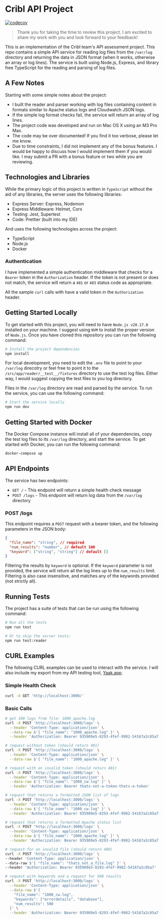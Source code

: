 # Cribl API Project

[![codecov](https://codecov.io/gh/tjeastmond/cribl/graph/badge.svg?token=19SODAW58R)](https://codecov.io/gh/tjeastmond/cribl)

> Thank you for taking the time to review this project. I am excited to share my work with you and look forward to your feedback!

This is an implementation of the Cribl team's API assessment project. This repo contains a simple API service for reading log files from the `/var/log` directory and returning the data in JSON format (when it works, otherwise an array or log lines). The service is built using Node.js, Express, and library free TypeScript for the reading and parsing of log files.

## A Few Notes

Starting with some simple notes about the project:

- I built the reader and parser working with log files containing content in formats similar to Apache status logs and Cloudwatch JSON logs.
- If the simple log format checks fail, the service will return an array of log lines.
- The project code was developed and run on Mac OS X using an M3 Pro Max.
- The code may be over documented! If you find it too verbose, please let me know.
- Due to time constraints, I did not implement any of the bonus features. I would be happy to discuss how I would implement them if you would like. I may submit a PR with a bonus feature or two while you are reviewing.

## Technologies and Libraries

While the primary logic of this project is written in `TypeScript` without the aid of any libraries, the server uses the following libraries:

- Express Server: Express, Nodemon
- Express Middleware: Helmet, Cors
- Testing: Jest, Supertest
- Code: Prettier (built into my IDE)

And uses the following technologies across the project:

- TypeScript
- Node.js
- Docker

### Authentication

I have implemented a simple authentication middleware that checks for a `Bearer` token in the `Authorization` header. If the token is not present or does not match, the service will return a `401` or `403` status code as appropriate.

All the sample `curl` calls with have a valid token in the `Authorization` header.

## Getting Started Locally

To get started with this project, you will need to have `Node.js v20.17.0` installed on your machine. I suggest using `NVM` to install the proper version of `Node.js`. Once you have cloned this repository you can run the following command:

```bash
# Install the project dependencies
npm install
```

For local development, you need to edit the `.env` file to point to your `/var/log` direcotry or feel free to point it to the `/src/app/reader/__test__/fixtures` directory to use the test log files. Either way, I would suggest copying the test files to you log directory.

Files in the `/var/log` directory are read and parsed by the service. To run the service, you can use the following command:

```bash
# Start the service locally
npm run dev
```

## Getting Started with Docker

The Docker Compose instance will install all of your dependencies, copy the test log files to its `/var/log` directory, and start the service. To get started with Docker, you can run the following command:

```bash
docker-compose up
```

## API Endpoints

The service has two endpoints:

- `GET /` - This endpoint will return a simple health check message
- `POST /logs` - This endpoint will return log data from the `/var/log` directory

### POST /logs

This endpoint requires a `POST` request with a bearer token, and the following parameters in the JSON body:

```json
{
  "file_name": "string", // required
  "num_results": "number", // default 100
  "keyword": ["string", "string"] // default []
}
```

Filtering the results by `keyword` is optional. If the `keyword` parameter is not provided, the service will return all the log lines up to the `num_results` limit. Filtering is also case insensitive, and matches any of the keywords provided (not strictly all).

## Running Tests

The project has a suite of tests that can be run using the following command:

```bash
# Run all the tests
npm run test

# Or to skip the server tests:
npm run test:reader
```

## CURL Examples

The following CURL examples can be used to interact with the service. I will also include my export from my API testing tool, [Yaak.app](https://yaak.app/).

### Simple Health Check

```bash
curl -X GET 'http://localhost:3000/'
```

### Basic Calls

```bash
# get 100 logs from file: 1000_apache.log
curl -X POST 'http://localhost:3000/logs' \
  --header 'Content-Type: application/json' \
  --data-raw $'{ "file_name": "1000_apache.log" }' \
  --header 'Authorization: Bearer 935989e5-8293-4fef-9982-54167a2c85a7'
```

```bash
# request without token (should return 401)
curl -X POST 'http://localhost:3000/logs' \
  --header 'Content-Type: application/json' \
  --data-raw $'{ "file_name": "1000_apache.log" }' \

# request with an invalid token (should return 401)
curl -X POST 'http://localhost:3000/logs' \
  --header 'Content-Type: application/json' \
  --data-raw $'{ "file_name": "1000_cw.log" }' \
  --header 'Authorization: Bearer thats-not-a-token-thats-a-token'

# request that returns a formatted JSON list of logs
curl -X POST 'http://localhost:3000/logs' \
  --header 'Content-Type: application/json' \
  --data-raw $'{ "file_name": "1000_cw.log" }' \
  --header 'Authorization: Bearer 935989e5-8293-4fef-9982-54167a2c85a7'

# request that returns a formatted Apache status list
curl -X POST 'http://localhost:3000/logs' \
  --header 'Content-Type: application/json' \
  --data-raw $'{ "file_name": "1000_apache.log" }' \
  --header 'Authorization: Bearer 935989e5-8293-4fef-9982-54167a2c85a7'

# request for an invalid file (should return 400)
curl -X POST 'http://localhost:3000/logs' \
--header 'Content-Type: application/json' \
--data-raw $'{ "file_name": "thats_not_a_file.log" }' \
--header 'Authorization: Bearer 935989e5-8293-4fef-9982-54167a2c85a7'

# request with keywords and a request for 500 results
curl -X POST 'http://localhost:3000/logs' \
  --header 'Content-Type: application/json' \
  --data-raw $'{
    "file_name": "1000_cw.log",
    "keywords": ["errordetails", "database"],
    "num_results": 500
  }' \
  --header 'Authorization: Bearer 935989e5-8293-4fef-9982-54167a2c85a7'
```

